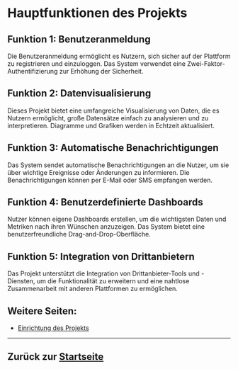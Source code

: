 # Hauptfunktionen des Projekts

## Funktion 1: Benutzeranmeldung
Die Benutzeranmeldung ermöglicht es Nutzern, sich sicher auf der Plattform zu registrieren und einzuloggen. Das System verwendet eine Zwei-Faktor-Authentifizierung zur Erhöhung der Sicherheit.

## Funktion 2: Datenvisualisierung
Dieses Projekt bietet eine umfangreiche Visualisierung von Daten, die es Nutzern ermöglicht, große Datensätze einfach zu analysieren und zu interpretieren. Diagramme und Grafiken werden in Echtzeit aktualisiert.

## Funktion 3: Automatische Benachrichtigungen
Das System sendet automatische Benachrichtigungen an die Nutzer, um sie über wichtige Ereignisse oder Änderungen zu informieren. Die Benachrichtigungen können per E-Mail oder SMS empfangen werden.

## Funktion 4: Benutzerdefinierte Dashboards
Nutzer können eigene Dashboards erstellen, um die wichtigsten Daten und Metriken nach ihren Wünschen anzuzeigen. Das System bietet eine benutzerfreundliche Drag-and-Drop-Oberfläche.

## Funktion 5: Integration von Drittanbietern
Das Projekt unterstützt die Integration von Drittanbieter-Tools und -Diensten, um die Funktionalität zu erweitern und eine nahtlose Zusammenarbeit mit anderen Plattformen zu ermöglichen.




## Weitere Seiten:
- [Einrichtung des Projekts](setup.md)

---

## Zurück zur [Startseite](/index.md)
